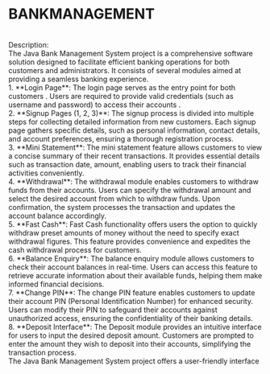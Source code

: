 # BANKMANAGEMENT
<br>
Description: 
<br>
The Java Bank Management System project is a comprehensive software solution designed to facilitate efficient banking operations for both customers and administrators. It consists of several modules aimed at providing a seamless banking experience.
<br>
1. **Login Page**: The login page serves as the entry point for both customers . Users are required to provide valid credentials (such as username and password) to access their accounts .
<br>
2. **Signup Pages (1, 2, 3)**: The signup process is divided into multiple steps for collecting detailed information from new customers. Each signup page gathers specific details, such as personal information, contact details, and account preferences, ensuring a thorough registration process.
<br>
3. **Mini Statement**: The mini statement feature allows customers to view a concise summary of their recent transactions. It provides essential details such as transaction date,  amount, enabling users to track their financial activities conveniently.
<br>
4. **Withdrawal**: The withdrawal module enables customers to withdraw funds from their accounts. Users can specify the withdrawal amount and select the desired account from which to withdraw funds. Upon confirmation, the system processes the transaction and updates the account balance accordingly.
<br>
5. **Fast Cash**: Fast Cash functionality offers users the option to quickly withdraw preset amounts of money without the need to specify exact withdrawal figures. This feature provides convenience and expedites the cash withdrawal process for customers.
<br>
6. **Balance Enquiry**: The balance enquiry module allows customers to check their account balances in real-time. Users can access this feature to retrieve accurate information about their available funds, helping them make informed financial decisions.
<br>
7. **Change PIN**: The change PIN feature enables customers to update their account PIN (Personal Identification Number) for enhanced security. Users can modify their PIN to safeguard their accounts against unauthorized access, ensuring the confidentiality of their banking details.
<br>
8. **Deposit Interface**: The Deposit module provides an intuitive interface for users to input the desired deposit amount. Customers are prompted to enter the amount they wish to deposit into their accounts, simplifying the transaction process.
<br>
The Java Bank Management System project offers a user-friendly interface 
